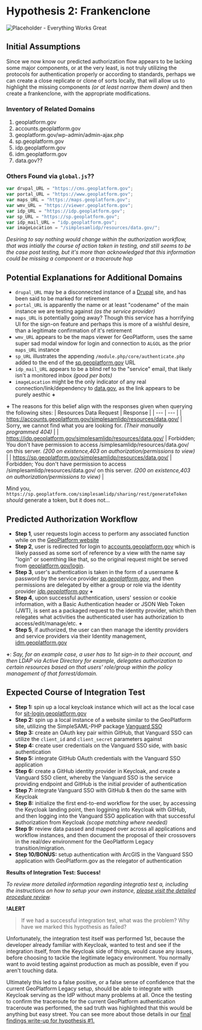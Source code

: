 # Hypothesis 2: Frankenclone
![Placeholder - Everything Works Great](https://via.placeholder.com/780x300)   


## Initial Assumptions
Since we now know our predicted authorization flow appears to be lacking some major components, or at the very least, is not truly utilizing the protocols for authentication properly or according to standards, perhaps we can create a close replicate or clone of sorts locally, that will allow us to highlight the missing components _(or at least narrow them down)_ and then create a frankenclone, with the appropriate modifications.

### Inventory of Related Domains
1. geoplatform.gov
2. accounts.geoplatform.gov
3. geoplatform.gov/wp-admin/admin-ajax.php
4. sp.geoplatform.gov
5. idp.geoplatform.gov
6. idm.geoplatform.gov
7. data.gov??

### Others Found via `global.js`??
```js
var drupal_URL = "https://cms.geoplatform.gov";
var portal_URL = "https://www.geoplatform.gov";
var maps_URL = "https://maps.geoplatform.gov";
var wmv_URL = "https://viewer.geoplatform.gov";
var idp_URL = "https://idp.geoplatform.gov";
var sp_URL = "https://sp.geoplatform.gov";
var idp_mail_URL = "idp.geoplatform.gov";
var imageLocation = "/simplesamlidp/resources/data.gov/";
```

_Desiring to say nothing would change within the authorization workflow, that was intially the course of action taken in testing, and still seems to be the case post testing, but it's more than acknowledged that this information could be missing a component or a traceroute hop_

## Potential Explanations for Additional Domains
* `drupal_URL` may be a disconnected instance of a [Drupal](https://www.drupal.org/) site, and has been said to be marked for retirement
* `portal_URL` is apparently the name or at least "codename" of the main instance we are testing against _(as the service provider)_
* `maps_URL` is potentially going away? Though this service has a horrifying UI for the sign-on feature and perhaps this is more of a wishful desire, than a legitimate confirmation of it's retirement
* `wmv_URL` appears to be the maps viewer for GeoPlatform, uses the same super sad modal window for login and connection to `ALGOL` as the prior `maps_URL` instance
* `sp_URL` illustrates the appending `/module.php/core/authenticate.php` added to the end of the [sp.geoplatform.gov](https://sp.geoplatform.gov) URL
* `idp_mail_URL` appears to be a blind ref to the "service" email, that likely isn't a monitored inbox _(good per bots)_
* `imageLocation` might be the only indicator of any real connection/link/dependency to [data.gov](https://data.gov), as the link appears to be purely aesthic **+**

**+** The reasons for this belief align with the responses given when querying the following sites:
| Resources Data Request | Response |
| --- | --- |
| https://accounts.geoplatform.gov/simplesamlidp/resources/data.gov/ | Sorry, we cannot find what you are looking for. _(Their manually programmed 404)_ |
| https://idp.geoplatform.gov/simplesamlidp/resources/data.gov/ | Forbidden; You don't have permission to access /simplesamlidp/resources/data.gov/ on this server. _(200 on existence,403 on authorization/permissions to view)_ |
| https://sp.geoplatform.gov/simplesamlidp/resources/data.gov/ | Forbidden; You don't have permission to access /simplesamlidp/resources/data.gov/ on this server. _(200 on existence,403 on authorization/permissions to view)_ |

Mind you, `https://sp.geoplatform.com/simplesamlidp/sharing/rest/generateToken` _should_ generate a token, but it does not...

## Predicted Authorization Workflow
* **Step 1**, user requests login access to perform any associated function while on the [GeoPlatform website](https://www.geoplatform.gov)
* **Step 2**, user is redirected for login to [accounts.geoplatform.gov](https://accounts.geoplatform.gov) which is likely passed as some sort of reference by a view with the name say "login" or soemthing like that, so the original request might be served from [geoplatform.gov/login](https://geoplatform.gov/login).
* **Step 3**, user's authentication is taken in the form of a username & password by the service provider _[sp.geoplatform.gov](https://sp.geoplatform.gov)_, and then permissions are delegated by either a group or role via the identity provider _[idp.geoplatform.gov](https://idp.geoplatform.gov)_ **+**
* **Step 4**, upon successful authentication, users' session or cookie information, with a Basic Authentication header or JSON Web Token (JWT), is sent as a packaged request to the identity provider, which then relegates what activities the authenticated user has authorization to access/edit/manage/etc. **+**
* **Step 5**, if authorized, the user can then manage the identity providers and service providers via their Identity management, [idm.geoplatform.gov](https://idm.geoplatform.gov)

**+**: _Say, for an example case, a user has to 1st sign-in to their account, and then LDAP via Active Directory for example, delegates authorization to certain resources based on that users' role/group within the policy management of that forrest/domain._

## Expected Course of Integration Test
* **Step 1:** spin up a local keycloak instance which will act as the local case for [sit-login.geoplatform.gov](https://sit-login.geoplatform.gov)
* **Step 2:** spin up a local instance of a website similar to the GeoPlatform site, utilizing the SimpleSAML-PHP package [Vanguard SSO](https://sso.vanguards.rocks)
* **Step 3:** create an OAuth key pair within GitHub, that Vanguard SSO can utilize the `client_id` and `client_secret` parameters against
* **Step 4:** create user credentials on the Vanguard SSO side, with basic authentication
* **Step 5:** integrate GitHub OAuth credentials with the Vanguard SSO application
* **Step 6:** create a GitHub identity provider in Keycloak, and create a Vanguard SSO client, whereby the Vanguard SSO is the service providing endpoint and GitHub is the initial provider of authentication
* **Step 7:** integrate Vanguard SSO with GitHub & then do the same with Keycloak
* **Step 8:** initialize the first end-to-end workflow for the user, by accessing the Keycloak landing point, then loggining into Keycloak with GitHub, and then logging into the Vanguard SSO application with that successful authorization from Keycloak _(scope matching where needed)_
* **Step 9:** review data passed and mapped over across all applications and workflow instances, and then document the proposal of their crossovers in the real/dev environment for the GeoPlatform Legacy transition/migration.
* **Step 10/BONUS:** setup authentication with ArcGIS in the Vanguard SSO application with GeoPlatform.gov as the relegator of authentication

<span class="emphasis">**Results of Integration Test: Success!**</span>

_To review more detailed information regarding integratio test a, including the instructions on how to setup your own instance, [please visit the detailed procedure review](./config/instructions-for-test-1a)._

**!ALERT**      
> If we had a successful integration test, what was the problem? Why have we marked this hypothesis as failed?

Unfortunately, the integration test itself was performed 1st, because the developer already familiar with Keycloak, wanted to test and see if the integration itself, from the Keycloak side of things, would cause any issues, before choosing to tackle the legitimate legacy environment. You normally want to avoid testing against production as much as possible, even if you aren't touching data.

Ultimately this led to a false positive, or a false sense of confidence that the current GeoPlatform Legacy setup, should be able to integrate with Keycloak serving as the IdP without many problems at all. Once the testing to confirm the traceroute for the current GeoPlatform authentication traceroute was performed, the sad truth was highlighted that this would be anything but easy street. You can see more about those details in our [final findings write-up for hypothesis #1.](../../findings/findings-hypothesis-1)

